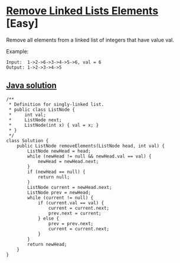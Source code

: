 # [Remove Linked Lists Elements](https://leetcode.com/problems/remove-linked-list-elements/description/) [Easy]
Remove all elements from a linked list of integers that have value val.

Example:
```
Input:  1->2->6->3->4->5->6, val = 6
Output: 1->2->3->4->5
```

## [Java solution](https://leetcode.com/submissions/detail/152910945/)
```
/**
 * Definition for singly-linked list.
 * public class ListNode {
 *     int val;
 *     ListNode next;
 *     ListNode(int x) { val = x; }
 * }
 */
class Solution {
    public ListNode removeElements(ListNode head, int val) {
        ListNode newHead = head;
        while (newHead != null && newHead.val == val) {
            newHead = newHead.next;
        }
        if (newHead == null) {
            return null;
        }
        ListNode current = newHead.next;
        ListNode prev = newHead;
        while (current != null) {
            if (current.val == val) {
                current = current.next;
                prev.next = current;
            } else {
                prev = prev.next;
                current = current.next;
            }
        }
        return newHead;
    }
}
```
